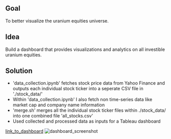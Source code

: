 ## Goal

To better visualize the uranium equities universe.

## Idea

Build a dashboard that provides visualizations and analytics on all investible uranium equities.

## Solution

- 'data_collection.ipynb' fetches stock price data from Yahoo Finance and outputs each individual stock ticker into a seperate CSV file in './stock_data/'
- Within 'data_collection.ipynb' I also fetch non time-series data like market cap and company name information
- 'merge.sh' merges all the individual stock ticker files within ./stock_data/ into one combined file 'all_stocks.csv'
- Used collected and processed data as inputs for a Tableau dashboard

[link_to_dashboard](https://public.tableau.com/app/profile/luca.castelli/viz/UraniumEquities/Dashboard1?publish=yes)
![dashboard_screenshot](demo/dashboard.gif)
